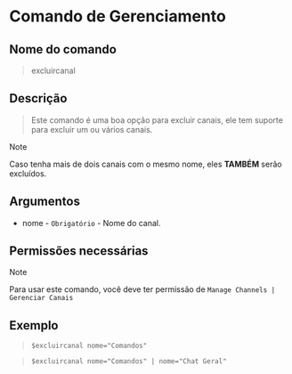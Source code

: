 # Comando de Gerenciamento

## Nome do comando
> excluircanal

## Descrição
> Este comando é uma boa opção para excluir canais, ele tem suporte para excluir um ou vários canais.

> [!NOTE]
> Caso tenha mais de dois canais com o mesmo nome, eles **TAMBÉM** serão excluídos.

## Argumentos
- nome - `Obrigatório` - Nome do canal.

## Permissões necessárias
> [!NOTE]
> Para usar este comando, você deve ter permissão de `Manage Channels | Gerenciar Canais`

## Exemplo
> `$excluircanal nome="Comandos"`

> `$excluircanal nome="Comandos" | nome="Chat Geral"`